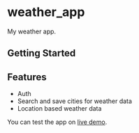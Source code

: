 # weather_app

My weather app.

## Getting Started

## Features
 - Auth
 - Search and save cities for weather data
 - Location based weather data


 You can test the app on [live demo](https://flutter.dev/docs).